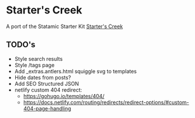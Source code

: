 # Starter's Creek

A port of the Statamic Starter Kit [Starter's Creek](https://github.com/statamic/starter-kit-starters-creek)

## TODO's

- Style search results
- Style /tags page
- Add \_extras.antlers.html squiggle svg to templates
- Hide dates from posts?
- Add SEO Structured JSON
- netlify custom 404 redirect:
  - https://gohugo.io/templates/404/
  - https://docs.netlify.com/routing/redirects/redirect-options/#custom-404-page-handling
